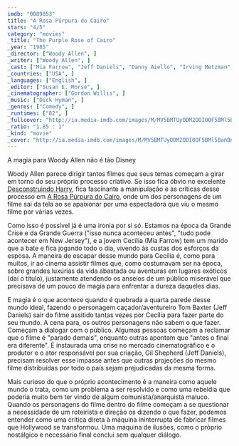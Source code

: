 ```yaml
---
imdb: "0089853"
title: "A Rosa Púrpura do Cairo"
stars: "4/5"
category: "movies"
_title: "The Purple Rose of Cairo"
_year: "1985"
_director: ["Woody Allen", ]
_writer: ["Woody Allen", ]
_cast: ["Mia Farrow", "Jeff Daniels", "Danny Aiello", "Irving Metzman", "Stephanie Farrow", "David Kieserman", "Elaine Grollman", "Victoria Zussin", "Mark Hammond", ]
_countries: ["USA", ]
_languages: ["English", ]
_editor: ["Susan E. Morse", ]
_cinematographer: ["Gordon Willis", ]
_music: ["Dick Hyman", ]
_genres: ["Comedy", ]
_runtimes: ["82", ]
_fullcover: "http://ia.media-imdb.com/images/M/MV5BMTUyODM2ODI0OF5BMl5BanBnXkFtZTcwOTIwMzg4NA@@.jpg"
_ratio: "1.85 : 1"
_kind: "movie"
_cover: "http://ia.media-imdb.com/images/M/MV5BMTUyODM2ODI0OF5BMl5BanBnXkFtZTcwOTIwMzg4NA@@._V1._SX93_SY140_.jpg"
---
```



A magia para Woody Allen não é tão Disney

Woody Allen parece dirigir tantos filmes que seus temas começam a girar em torno do seu próprio processo criativo. Se isso fica óbvio no excelente [Desconstruindo Harry](/descontruindo-harry), fica fascinante a manipulação e as críticas desse processo em [A Rosa Púrpura do Cairo](/a-rosa-purpura-do-cairo), onde um dos personagens de um filme sai da tela ao se apaixonar por uma espectadora que viu o mesmo filme por várias vezes.

Como isso é possível já é uma ironia por si só. Estamos na época da Grande Crise e da Grande Guerra ("isso nunca aconteceu antes", "tudo pode acontecer em New Jersey"), e a jovem Cecília (Mia Farrow) tem um marido que a bate e fica jogando todo o dia, vivendo às custas dos esforços da esposa. A maneira de escapar desse mundo para Cecília é, como para muitos, ir ao cinema assistir filmes que, como costumavam ser na época, sobre grandes luxúrias da vida abastada ou aventuras em lugares exóticos (daí o título), justamente atendendo os anseios de um público miserável que precisava de um pouco de magia para enfrentar a dureza daqueles dias.

E magia é o que acontece quando é quebrada a quarta parede desse mundo ideal, fazendo o personagem caçador/aventureiro Tom Baxter (Jeff Daniels) sair do filme assitido tantas vezes por Cecília para fazer parte do seu mundo. A cena para, os outros personagens não sabem o que fazer. Começam a dialogar com o público. Algumas pessoas começam a reclamar que o filme é "parado demais", enquanto outras apontam que "antes o final era diferente". É instaurada uma crise no mercado cinematográfico e o produtor e o ator responsável por sua criação, Gil Shepherd (Jeff Daniels), precisam resolver esse impasse antes que outras projeções do mesmo filme distribuídas por todo o país sejam prejudicadas da mesma forma.

Mais curioso do que o próprio acontecimento é a maneira como aquele mundo o trata, como um problema a ser resolvido e como uma rebeldia que poderia muito bem ter vindo de algum comunista/anarquista maluco. Quando os personagens do filme dentro do filme começam a se questionar a necessidade de um roteirista e direção os dizendo o que fazer, podemos entender como uma crítica direta à máquina ininterrupta de fabricar filmes que Hollywood se transformou. Uma máquina de ilusões, como o próprio nostálgico e necessário final conclui sem qualquer diálogo.


